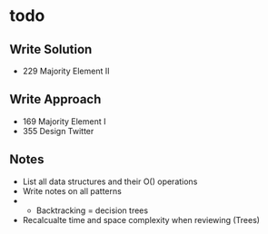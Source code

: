 # todo

## Write Solution
* 229 Majority Element II

## Write Approach
* 169 Majority Element I
* 355 Design Twitter

## Notes
* List all data structures and their O() operations
* Write notes on all patterns
* * Backtracking = decision trees
* Recalcualte time and space complexity when reviewing (Trees)